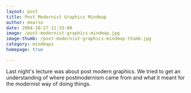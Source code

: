```yaml
---
layout: post
title: Post Modernist Graphics Mindmap
author: mearso
date: 2004-10-27 11:33:00
image: /post-modernist-graphics-mindmap.jpg
image-thumb: /post-modernist-graphics-mindmap-thumb.jpg
category: mindmaps
homepage: true

---
```


Last night's lecture was about post modern graphics. We tried to get an understanding of where postmodernism came from and what it meant for the modernist way of doing things.
